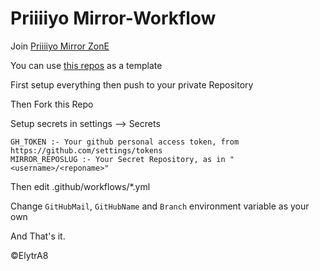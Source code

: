 # Priiiiyo Mirror-Workflow
Join [Priiiiyo Mirror ZonE](https://t.me/PriiiiyoMirror)

You can use [this repos](https://github.com/PriiiiyoLab/Mirrorbot-Repos) as a template

First setup everything then push to your private Repository

Then Fork this Repo

Setup secrets in settings --> Secrets

```text
GH_TOKEN :- Your github personal access token, from https://github.com/settings/tokens
MIRROR_REPOSLUG :- Your Secret Repository, as in "<username>/<reponame>"
```

Then edit .github/workflows/*.yml

Change `GitHubMail`, `GitHubName` and `Branch` environment variable as your own

And That's it.

©ElytrA8
